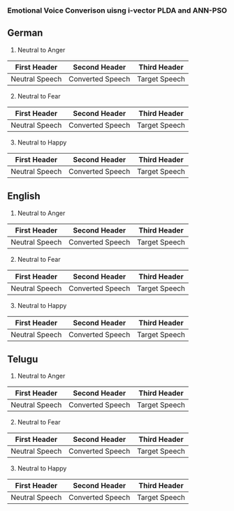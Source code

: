 ### Emotional Voice Converison uisng i-vector PLDA and ANN-PSO

## German

1. Neutral to Anger

First Header | Second Header| Third Header|
------------ | ------------- | ------------|
Neutral Speech | Converted Speech | Target Speech

<script>
  <audio ref='themeSong' src="https://raw.githubusercontent.com/SusmithaVekkot/vekkot.github.io/main/forGITHUB/German/a_tar.wav" autoPlay loop></audio>
</script>

2. Neutral to Fear

First Header | Second Header| Third Header|
------------ | ------------- | ------------|
Neutral Speech | Converted Speech | Target Speech

3. Neutral to Happy

First Header | Second Header| Third Header|
------------ | ------------- | ------------|
Neutral Speech | Converted Speech | Target Speech

## English

1. Neutral to Anger

First Header | Second Header| Third Header|
------------ | ------------- | ------------|
Neutral Speech | Converted Speech | Target Speech


2. Neutral to Fear

First Header | Second Header| Third Header|
------------ | ------------- | ------------|
Neutral Speech | Converted Speech | Target Speech

3. Neutral to Happy

First Header | Second Header| Third Header|
------------ | ------------- | ------------|
Neutral Speech | Converted Speech | Target Speech


## Telugu


1. Neutral to Anger


First Header | Second Header| Third Header|
------------ | ------------- | ------------|
Neutral Speech | Converted Speech | Target Speech


2. Neutral to Fear

First Header | Second Header| Third Header|
------------ | ------------- | ------------|
Neutral Speech | Converted Speech | Target Speech

3. Neutral to Happy

First Header | Second Header| Third Header|
------------ | ------------- | ------------|
Neutral Speech | Converted Speech | Target Speech


